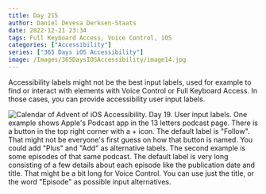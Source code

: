 ```yaml
---
title: Day 215
author: Daniel Devesa Derksen-Staats
date: 2022-12-21 23:34
tags: Full Keyboard Access, Voice Control, iOS
categories: ["Accessibility"]
series: ["365 Days iOS Accessibility"]
image: /Images/365DaysIOSAccessibility/image14.jpg
---
```


Accessibility labels might not be the best input labels, used for example to find or interact with elements with Voice Control or Full Keyboard Access. In those cases, you can provide accessibility user input labels.

![Calendar of Advent of iOS Accessibility. Day 19. User input labels. One example shows Apple's Podcast app in the 13 letters podcast page. There is a button in the top right corner with a + icon. The default label is "Follow". That might not be everyone's first guess on how that button is named. You could add "Plus" and "Add" as alternative labels. The second example is some episodes of that same podcast. The default label is very long consisting of a few details about each episode like the publication date and title. That might be a bit long for Voice Control. You can use just the title, or the word "Episode" as possible input alternatives.](/Images/365DaysIOSAccessibility/image14.jpg)